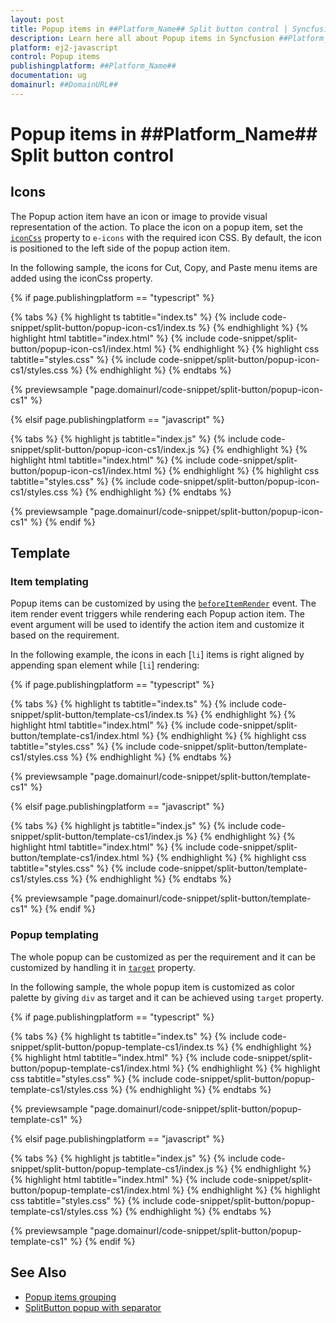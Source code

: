```yaml
---
layout: post
title: Popup items in ##Platform_Name## Split button control | Syncfusion
description: Learn here all about Popup items in Syncfusion ##Platform_Name## Split button control of Syncfusion Essential JS 2 and more.
platform: ej2-javascript
control: Popup items 
publishingplatform: ##Platform_Name##
documentation: ug
domainurl: ##DomainURL##
---
```


# Popup items in ##Platform_Name## Split button control

## Icons

The Popup action item have an icon or image to provide visual representation of the action. To place the icon on a popup item, set the [`iconCss`](../api/split-button#iconcss) property to `e-icons` with the required icon CSS. By default, the icon is positioned to the left side of the popup action item.

In the following sample, the icons for Cut, Copy, and Paste menu items are
added using the iconCss property.

{% if page.publishingplatform == "typescript" %}

 {% tabs %}
{% highlight ts tabtitle="index.ts" %}
{% include code-snippet/split-button/popup-icon-cs1/index.ts %}
{% endhighlight %}
{% highlight html tabtitle="index.html" %}
{% include code-snippet/split-button/popup-icon-cs1/index.html %}
{% endhighlight %}
{% highlight css tabtitle="styles.css" %}
{% include code-snippet/split-button/popup-icon-cs1/styles.css %}
{% endhighlight %}
{% endtabs %}
        
{% previewsample "page.domainurl/code-snippet/split-button/popup-icon-cs1" %}

{% elsif page.publishingplatform == "javascript" %}

{% tabs %}
{% highlight js tabtitle="index.js" %}
{% include code-snippet/split-button/popup-icon-cs1/index.js %}
{% endhighlight %}
{% highlight html tabtitle="index.html" %}
{% include code-snippet/split-button/popup-icon-cs1/index.html %}
{% endhighlight %}
{% highlight css tabtitle="styles.css" %}
{% include code-snippet/split-button/popup-icon-cs1/styles.css %}
{% endhighlight %}
{% endtabs %}

{% previewsample "page.domainurl/code-snippet/split-button/popup-icon-cs1" %}
{% endif %}

## Template

### Item templating

Popup items can be customized by using the [`beforeItemRender`](../api/split-button#beforeitemrender) event. The item render event triggers while rendering each Popup action item. The event argument will be used to identify the action item and customize it based on the requirement.

In the following example, the icons in each [`li`] items is right aligned by appending span element while [`li`] rendering:

{% if page.publishingplatform == "typescript" %}

 {% tabs %}
{% highlight ts tabtitle="index.ts" %}
{% include code-snippet/split-button/template-cs1/index.ts %}
{% endhighlight %}
{% highlight html tabtitle="index.html" %}
{% include code-snippet/split-button/template-cs1/index.html %}
{% endhighlight %}
{% highlight css tabtitle="styles.css" %}
{% include code-snippet/split-button/template-cs1/styles.css %}
{% endhighlight %}
{% endtabs %}
        
{% previewsample "page.domainurl/code-snippet/split-button/template-cs1" %}

{% elsif page.publishingplatform == "javascript" %}

{% tabs %}
{% highlight js tabtitle="index.js" %}
{% include code-snippet/split-button/template-cs1/index.js %}
{% endhighlight %}
{% highlight html tabtitle="index.html" %}
{% include code-snippet/split-button/template-cs1/index.html %}
{% endhighlight %}
{% highlight css tabtitle="styles.css" %}
{% include code-snippet/split-button/template-cs1/styles.css %}
{% endhighlight %}
{% endtabs %}

{% previewsample "page.domainurl/code-snippet/split-button/template-cs1" %}
{% endif %}

### Popup templating

The whole popup can be customized as per the requirement and it can be customized by handling it in [`target`](../api/split-button#target) property.

In the following sample, the whole popup item is customized as color palette by giving `div` as target and it can be achieved using `target` property.

{% if page.publishingplatform == "typescript" %}

 {% tabs %}
{% highlight ts tabtitle="index.ts" %}
{% include code-snippet/split-button/popup-template-cs1/index.ts %}
{% endhighlight %}
{% highlight html tabtitle="index.html" %}
{% include code-snippet/split-button/popup-template-cs1/index.html %}
{% endhighlight %}
{% highlight css tabtitle="styles.css" %}
{% include code-snippet/split-button/popup-template-cs1/styles.css %}
{% endhighlight %}
{% endtabs %}
        
{% previewsample "page.domainurl/code-snippet/split-button/popup-template-cs1" %}

{% elsif page.publishingplatform == "javascript" %}

{% tabs %}
{% highlight js tabtitle="index.js" %}
{% include code-snippet/split-button/popup-template-cs1/index.js %}
{% endhighlight %}
{% highlight html tabtitle="index.html" %}
{% include code-snippet/split-button/popup-template-cs1/index.html %}
{% endhighlight %}
{% highlight css tabtitle="styles.css" %}
{% include code-snippet/split-button/popup-template-cs1/styles.css %}
{% endhighlight %}
{% endtabs %}

{% previewsample "page.domainurl/code-snippet/split-button/popup-template-cs1" %}
{% endif %}

## See Also

* [Popup items grouping](./how-to/group-items-in-popup)
* [SplitButton popup with separator](./icons-and-separator#separator)